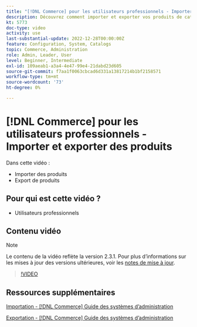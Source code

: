 ```yaml
---
title: "[!DNL Commerce] pour les utilisateurs professionnels - Importer et exporter des produits"
description: Découvrez comment importer et exporter vos produits de catalogue.
kt: 5773
doc-type: video
activity: use
last-substantial-update: 2022-12-28T00:00:00Z
feature: Configuration, System, Catalogs
topic: Commerce, Administration
role: Admin, Leader, User
level: Beginner, Intermediate
exl-id: 109aeab1-a3a4-4e47-99e4-21dabd23d605
source-git-commit: f7aa1f0063cbcad6d331a13817214b1bf2158571
workflow-type: tm+mt
source-wordcount: '73'
ht-degree: 0%

---
```


# [!DNL Commerce] pour les utilisateurs professionnels - Importer et exporter des produits

Dans cette vidéo :

- Importer des produits
- Export de produits

## Pour qui est cette vidéo ?

- Utilisateurs professionnels

## Contenu vidéo

>[!NOTE]
>
>Le contenu de la vidéo reflète la version 2.3.1. Pour plus d’informations sur les mises à jour des versions ultérieures, voir les [notes de mise à jour](https://experienceleague.adobe.com/docs/commerce-operations/release/notes/overview.html?lang=fr).

>[!VIDEO](https://video.tv.adobe.com/v/35958?quality=12&learn=on)

## Ressources supplémentaires

[Importation - [!DNL Commerce] Guide des systèmes d’administration](https://experienceleague.adobe.com/docs/commerce-admin/systems/data-transfer/data-import.html?lang=fr)

[Exportation - [!DNL Commerce] Guide des systèmes d’administration](https://experienceleague.adobe.com/docs/commerce-admin/systems/data-transfer/data-export.html?lang=fr)
